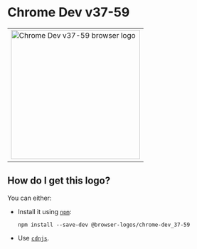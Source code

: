 # Chrome Dev v37-59

<table>
    <tr height=300>
        <td>
            <a href="https://github.com/alrra/browser-logos/tree/b949d37ec6bbe0fe0e61d594f8bcd42cffe9d611/src/archive/chrome-dev_37-59">
                <img width=290 src="https://raw.githubusercontent.com/alrra/browser-logos/b949d37ec6bbe0fe0e61d594f8bcd42cffe9d611/src/archive/chrome-dev_37-59/chrome-dev_37-59_512x512.png" alt="Chrome Dev v37-59 browser logo">
            </a>
        </td>
    </tr>
</table>

## How do I get this logo?

You can either:

* Install it using [`npm`][npm]:

  `npm install --save-dev @browser-logos/chrome-dev_37-59`

* Use [`cdnjs`][cdnjs].

<!-- Link labels: -->

[cdnjs]: https://cdnjs.com/libraries/browser-logos
[npm]: https://www.npmjs.com/
